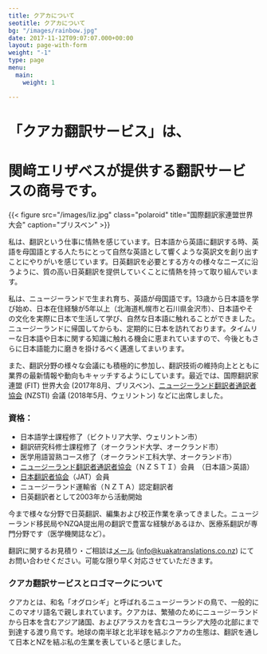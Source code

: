 ```yaml
---
title: クアカについて
seotitle: クアカについて
bg: "/images/rainbow.jpg"
date: 2017-11-12T09:07:07.000+00:00
layout: page-with-form
weight: "-1"
type: page
menu:
  main:
    weight: 1

---
```

# 「クアカ翻訳サービス」は、

# 関﨑エリザベスが提供する翻訳サービスの商号です。

{{< figure src="/images/liz.jpg" class="polaroid" title="国際翻訳家連盟世界大会" caption="ブリスベン" >}}

私は、翻訳という仕事に情熱を感じています。日本語から英語に翻訳する時、英語を母国語とする人たちにとって自然な英語として響くような英訳文を創り出すことにやりがいを感じています。日英翻訳を必要とする方々の様々なニーズに沿うように、質の高い日英翻訳を提供していくことに情熱を持って取り組んでいます。

私は、ニュージーランドで生まれ育ち、英語が母国語です。13歳から日本語を学び始め、日本在住経験が5年以上（北海道札幌市と石川県金沢市）、日本語やその文化を実際に日本で生活して学び、自然な日本語に触れることができました。ニュージーランドに帰国してからも、定期的に日本を訪れております。タイムリーな日本語や日本に関する知識に触れる機会に恵まれていますので、今後ともさらに日本語能力に磨きを掛けるべく邁進してまいります。

また、翻訳分野の様々な会議にも積極的に参加し、翻訳技術の維持向上とともに業界の最新情報や動向もキャッチするようにしています。最近では、国際翻訳家連盟 (FIT) 世界大会 (2017年8月、ブリスベン)、[ニュージーランド翻訳者通訳者協会](https://www.nzsti.org/) (NZSTI) 会議 (2018年5月、ウェリントン) などに出席しました。

### 資格：

* 日本語学士課程修了（ビクトリア大学、ウェリントン市）
* 翻訳研究科修士課程修了（オークランド大学、オークランド市）
* 医学用語習熟コース修了（オークランド工科大学、オークランド市）
* [ニュージーランド翻訳者通訳者協会](https://www.nzsti.org/)（ＮＺＳＴＩ）会員　（日本語＞英語）
* [日本翻訳者協会](https://jat.org/ja/)（JAT）会員
* ニュージーランド運輸省（ＮＺＴＡ）認定翻訳者
* 日英翻訳者として2003年から活動開始

今まで様々な分野で日英翻訳、編集および校正作業を承ってきました。ニュージーランド移民局やNZQA提出用の翻訳で豊富な経験があるほか、医療系翻訳が専門分野です（医学機関誌など）。

翻訳に関するお見積り・ご相談は[メール](mailto:info@kuakatranslations.co.nz) (info@kuakatranslations.co.nz) にてお問い合わせください。可能な限り早く対応させていただきます。

### クアカ翻訳サービスとロゴマークについて

クアカとは、和名「オグロシギ」と呼ばれるニュージーランドの鳥で、一般的にこのマオリ語名で親しまれています。クアカは、繁殖のためにニュージーランドから日本を含むアジア諸国、およびアラスカを含むユーラシア大陸の北部にまで到達する渡り鳥です。地球の南半球と北半球を結ぶクアカの生態は、翻訳を通して日本とNZを結ぶ私の生業を表していると感じました。